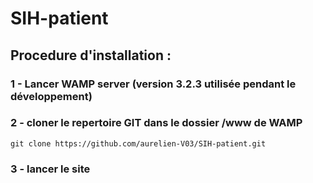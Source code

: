 # SIH-patient

##  Procedure d'installation : 
###  1 - Lancer WAMP server (version 3.2.3 utilisée pendant le développement)
###  2 - cloner le repertoire GIT dans le dossier /www de WAMP
```
git clone https://github.com/aurelien-V03/SIH-patient.git
```

###  3 - lancer le site
